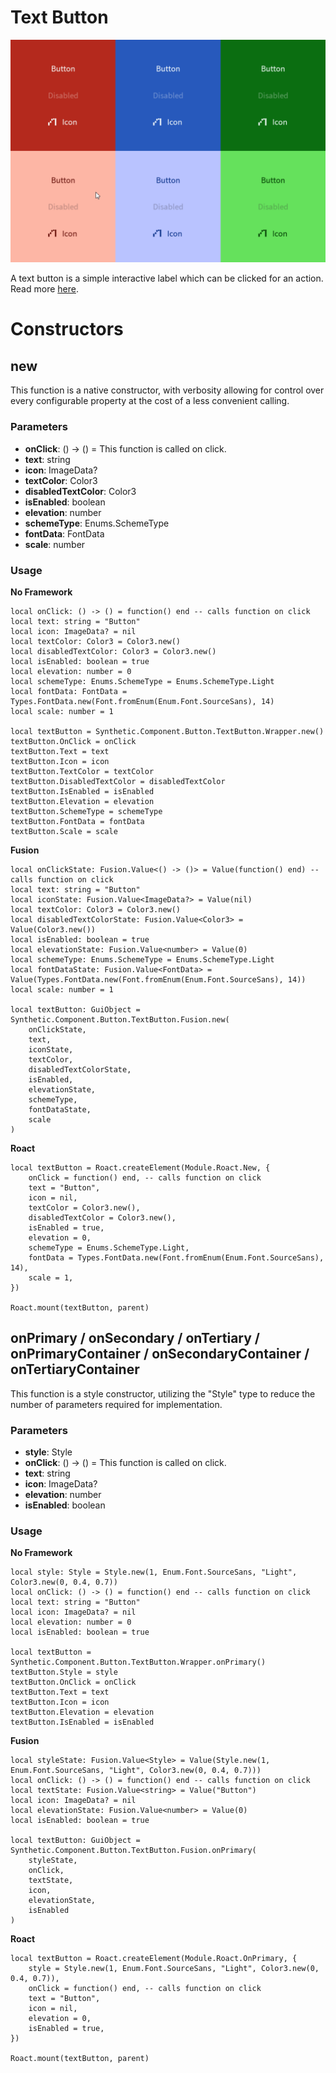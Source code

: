 # Text Button

![Preview](preview.gif)

A text button is a simple interactive label which can be clicked for an action. Read more [here](https://m3.material.io/components/buttons/overview).
# Constructors


## new
This function is a native constructor, with verbosity allowing for control over every configurable property at the cost of a less convenient calling.

### Parameters
- **onClick**: () -> () = This function is called on click.
- **text**: string
- **icon**: ImageData?
- **textColor**: Color3
- **disabledTextColor**: Color3
- **isEnabled**: boolean
- **elevation**: number
- **schemeType**: Enums.SchemeType
- **fontData**: FontData
- **scale**: number


### Usage

**No Framework**
```luau
local onClick: () -> () = function() end -- calls function on click
local text: string = "Button"
local icon: ImageData? = nil
local textColor: Color3 = Color3.new()
local disabledTextColor: Color3 = Color3.new()
local isEnabled: boolean = true
local elevation: number = 0
local schemeType: Enums.SchemeType = Enums.SchemeType.Light
local fontData: FontData = Types.FontData.new(Font.fromEnum(Enum.Font.SourceSans), 14)
local scale: number = 1

local textButton = Synthetic.Component.Button.TextButton.Wrapper.new()
textButton.OnClick = onClick
textButton.Text = text
textButton.Icon = icon
textButton.TextColor = textColor
textButton.DisabledTextColor = disabledTextColor
textButton.IsEnabled = isEnabled
textButton.Elevation = elevation
textButton.SchemeType = schemeType
textButton.FontData = fontData
textButton.Scale = scale
```

**Fusion**
```luau
local onClickState: Fusion.Value<() -> ()> = Value(function() end) -- calls function on click
local text: string = "Button"
local iconState: Fusion.Value<ImageData?> = Value(nil)
local textColor: Color3 = Color3.new()
local disabledTextColorState: Fusion.Value<Color3> = Value(Color3.new())
local isEnabled: boolean = true
local elevationState: Fusion.Value<number> = Value(0)
local schemeType: Enums.SchemeType = Enums.SchemeType.Light
local fontDataState: Fusion.Value<FontData> = Value(Types.FontData.new(Font.fromEnum(Enum.Font.SourceSans), 14))
local scale: number = 1

local textButton: GuiObject = Synthetic.Component.Button.TextButton.Fusion.new(
	onClickState,
	text,
	iconState,
	textColor,
	disabledTextColorState,
	isEnabled,
	elevationState,
	schemeType,
	fontDataState,
	scale
)
```

**Roact**
```luau
local textButton = Roact.createElement(Module.Roact.New, {
	onClick = function() end, -- calls function on click
	text = "Button",
	icon = nil,
	textColor = Color3.new(),
	disabledTextColor = Color3.new(),
	isEnabled = true,
	elevation = 0,
	schemeType = Enums.SchemeType.Light,
	fontData = Types.FontData.new(Font.fromEnum(Enum.Font.SourceSans), 14),
	scale = 1,
})

Roact.mount(textButton, parent)
```
## onPrimary / onSecondary / onTertiary / onPrimaryContainer / onSecondaryContainer / onTertiaryContainer
This function is a style constructor, utilizing the "Style" type to reduce the number of parameters required for implementation.

### Parameters
- **style**: Style
- **onClick**: () -> () = This function is called on click.
- **text**: string
- **icon**: ImageData?
- **elevation**: number
- **isEnabled**: boolean


### Usage

**No Framework**
```luau
local style: Style = Style.new(1, Enum.Font.SourceSans, "Light", Color3.new(0, 0.4, 0.7))
local onClick: () -> () = function() end -- calls function on click
local text: string = "Button"
local icon: ImageData? = nil
local elevation: number = 0
local isEnabled: boolean = true

local textButton = Synthetic.Component.Button.TextButton.Wrapper.onPrimary()
textButton.Style = style
textButton.OnClick = onClick
textButton.Text = text
textButton.Icon = icon
textButton.Elevation = elevation
textButton.IsEnabled = isEnabled
```

**Fusion**
```luau
local styleState: Fusion.Value<Style> = Value(Style.new(1, Enum.Font.SourceSans, "Light", Color3.new(0, 0.4, 0.7)))
local onClick: () -> () = function() end -- calls function on click
local textState: Fusion.Value<string> = Value("Button")
local icon: ImageData? = nil
local elevationState: Fusion.Value<number> = Value(0)
local isEnabled: boolean = true

local textButton: GuiObject = Synthetic.Component.Button.TextButton.Fusion.onPrimary(
	styleState,
	onClick,
	textState,
	icon,
	elevationState,
	isEnabled
)
```

**Roact**
```luau
local textButton = Roact.createElement(Module.Roact.OnPrimary, {
	style = Style.new(1, Enum.Font.SourceSans, "Light", Color3.new(0, 0.4, 0.7)),
	onClick = function() end, -- calls function on click
	text = "Button",
	icon = nil,
	elevation = 0,
	isEnabled = true,
})

Roact.mount(textButton, parent)
```